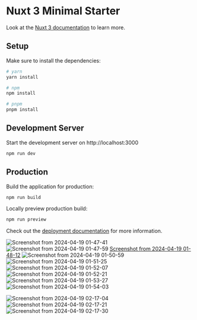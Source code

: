 # Nuxt 3 Minimal Starter

Look at the [Nuxt 3 documentation](https://nuxt.com/docs/getting-started/introduction) to learn more.

## Setup

Make sure to install the dependencies:

```bash
# yarn
yarn install

# npm
npm install

# pnpm
pnpm install
```

## Development Server

Start the development server on http://localhost:3000

```bash
npm run dev
```

## Production

Build the application for production:

```bash
npm run build
```

Locally preview production build:

```bash
npm run preview
```

Check out the [deployment documentation](https://nuxt.com/docs/getting-started/deployment) for more information.

![Screenshot from 2024-04-19 01-47-41](https://github.com/Hodadisbirhan/hibirlink-supplier/assets/82700855/be8578e1-079a-432e-9034-eab6fd2158f0)
![Screenshot from 2024-04-19 01-47-59](https://github.com/Hodadisbirhan/hibirlink-supplier/assets/82700855/d6aaf93d-d997-44fa-a8c5-c02bf9a29f41)
[Screenshot from 2024-04-19 01-48-12](https://github.com/Hodadisbirhan/hibirlink-supplier/assets/82700855/d881acc5-5db9-4f3a-820b-3f4e19dae023)
![Screenshot from 2024-04-19 01-50-59](https://github.com/Hodadisbirhan/hibirlink-supplier/assets/82700855/4f88ef43-e999-4087-85f6-7c02e47dcfd7)
![Screenshot from 2024-04-19 01-51-25](https://github.com/Hodadisbirhan/hibirlink-supplier/assets/82700855/b6c47805-9471-44a8-baa6-2cb752c02d37)
![Screenshot from 2024-04-19 01-52-07](https://github.com/Hodadisbirhan/hibirlink-supplier/assets/82700855/cc0043a0-b14d-41f6-9721-d9e676df7b5f)
![Screenshot from 2024-04-19 01-52-21](https://github.com/Hodadisbirhan/hibirlink-supplier/assets/82700855/4a437a04-5c93-4382-9891-40ff23051ef6)
![Screenshot from 2024-04-19 01-53-27](https://github.com/Hodadisbirhan/hibirlink-supplier/assets/82700855/427ed7fc-5f6d-4dd2-a531-9179474bd83b)
![Screenshot from 2024-04-19 01-54-03](https://github.com/Hodadisbirhan/hibirlink-supplier/assets/82700855/da1a3ac3-115e-4d0a-a430-70fb89b408e8)

![Screenshot from 2024-04-19 02-17-04](https://github.com/Hodadisbirhan/hibirlink-supplier/assets/82700855/d12364cc-044c-4456-9386-dcd388df81e9)
![Screenshot from 2024-04-19 02-17-21](https://github.com/Hodadisbirhan/hibirlink-supplier/assets/82700855/d29b3035-c050-49c1-ac30-5ff007b0f0bd)
![Screenshot from 2024-04-19 02-17-30](https://github.com/Hodadisbirhan/hibirlink-supplier/assets/82700855/88313b33-1efd-4424-99e2-85bd68b210d0)


